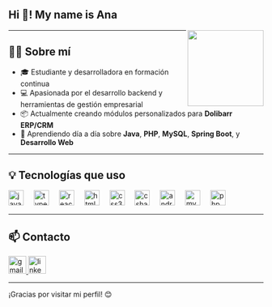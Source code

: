 <h2 align="left">Hi 👋! My name is Ana</h2>

<img align="right" height="150" src="https://media0.giphy.com/media/v1.Y2lkPTc5MGI3NjExaTlrMWp3OGEyZXp4eTU1MjY4a3RuYXRscms2cmkxZzQycHhlaGJ2ZyZlcD12MV9pbnRlcm5hbF9naWZfYnlfaWQmY3Q9Zw/13HgwGsXF0aiGY/giphy.gif" />

---

## 👩‍💻 Sobre mí

- 🎓 Estudiante y desarrolladora en formación continua  
- 💻 Apasionada por el desarrollo backend y herramientas de gestión empresarial  
- 📦 Actualmente creando módulos personalizados para **Dolibarr ERP/CRM**  
- 🌱 Aprendiendo día a día sobre **Java**, **PHP**, **MySQL**, **Spring Boot**, y **Desarrollo Web**

---

## 💡 Tecnologías que uso

<div align="left">
  <img src="https://cdn.jsdelivr.net/gh/devicons/devicon/icons/javascript/javascript-original.svg" height="30" alt="javascript logo" />
  <img width="12" />
  <img src="https://cdn.jsdelivr.net/gh/devicons/devicon/icons/typescript/typescript-original.svg" height="30" alt="typescript logo" />
  <img width="12" />
  <img src="https://cdn.jsdelivr.net/gh/devicons/devicon/icons/react/react-original.svg" height="30" alt="react logo" />
  <img width="12" />
  <img src="https://cdn.jsdelivr.net/gh/devicons/devicon/icons/html5/html5-original.svg" height="30" alt="html5 logo" />
  <img width="12" />
  <img src="https://cdn.jsdelivr.net/gh/devicons/devicon/icons/css3/css3-original.svg" height="30" alt="css3 logo" />
  <img width="12" />
  <img src="https://cdn.jsdelivr.net/gh/devicons/devicon/icons/csharp/csharp-original.svg" height="30" alt="csharp logo" />
  <img width="12" />
  <img src="https://cdn.jsdelivr.net/gh/devicons/devicon/icons/android/android-original.svg" height="30" alt="android logo" />
  <img width="12" />
  <img src="https://cdn.jsdelivr.net/gh/devicons/devicon/icons/mysql/mysql-original.svg" height="30" alt="mysql logo" />
  <img width="12" />
  <img src="https://cdn.jsdelivr.net/gh/devicons/devicon/icons/php/php-original.svg" height="30" alt="php logo" />
</div>

---

## 📫 Contacto

<div align="left">
  <a href="mailto:Anydc30@gmail.com" target="_blank">
    <img src="https://img.shields.io/static/v1?message=Gmail&logo=gmail&label=&color=D14836&logoColor=white&labelColor=&style=for-the-badge" height="35" alt="gmail logo" />
  </a>
  <a href="http://www.linkedin.com/in/ana-diaz-carbajo-7366a9214" target="_blank">
    <img src="https://img.shields.io/static/v1?message=LinkedIn&logo=linkedin&label=&color=0077B5&logoColor=white&labelColor=&style=for-the-badge" height="35" alt="linkedin logo" />
  </a>
</div>

---

¡Gracias por visitar mi perfil! 😊
